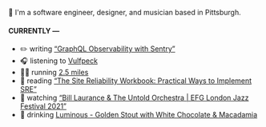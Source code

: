 👋 I'm a software engineer, designer, and musician based in Pittsburgh.

#### CURRENTLY —

* ✏️ writing [“GraphQL Observability with Sentry”](https://www.amoscato.com/journal/graphql-observability/)
* 🎧 listening to [Vulfpeck](https://www.last.fm/music/Vulfpeck/_/El+Chepe)
* 🏃‍♂️ running [2.5 miles](https://www.strava.com/activities/7236789257)
* 📘 reading [“The Site Reliability Workbook: Practical Ways to Implement SRE”](https://www.goodreads.com/book/show/39687146-the-site-reliability-workbook)
* 🍿 watching [“Bill Laurance &amp; The Untold Orchestra | EFG London Jazz Festival 2021”](https://youtu.be/W626yZi15js)
* 🍺 drinking [Luminous - Golden Stout with White Chocolate &amp; Macadamia](https://untappd.com/user/namoscato/checkin/1153254768)
